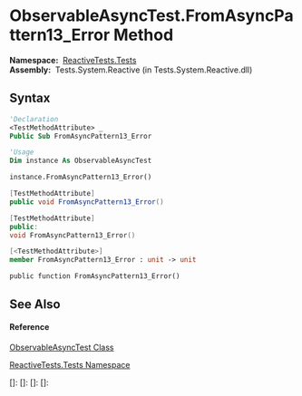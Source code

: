 # ObservableAsyncTest.FromAsyncPattern13\_Error Method

**Namespace:**  [ReactiveTests.Tests](ReactiveTests.Tests\ReactiveTests.Tests.md)  
**Assembly:**  Tests.System.Reactive (in Tests.System.Reactive.dll)

## Syntax

```vb
'Declaration
<TestMethodAttribute> _
Public Sub FromAsyncPattern13_Error
```

```vb
'Usage
Dim instance As ObservableAsyncTest

instance.FromAsyncPattern13_Error()
```

```csharp
[TestMethodAttribute]
public void FromAsyncPattern13_Error()
```

```c++
[TestMethodAttribute]
public:
void FromAsyncPattern13_Error()
```

```fsharp
[<TestMethodAttribute>]
member FromAsyncPattern13_Error : unit -> unit 
```

```jscript
public function FromAsyncPattern13_Error()
```

## See Also

#### Reference

[ObservableAsyncTest Class](ObservableAsyncTest\ObservableAsyncTest.md)

[ReactiveTests.Tests Namespace](ReactiveTests.Tests\ReactiveTests.Tests.md)

[]: 
[]: 
[]: 
[]: 